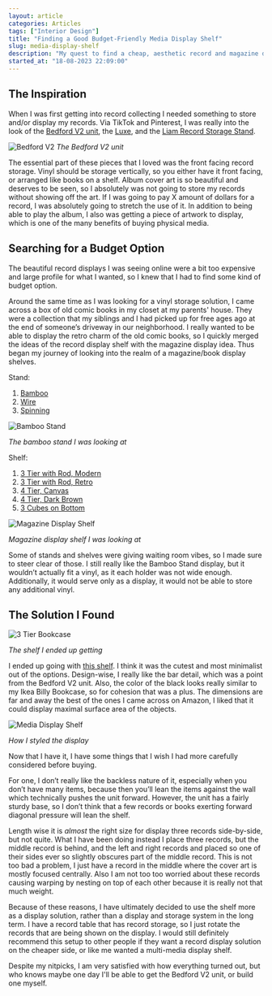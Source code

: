 ```yaml
---
layout: article
categories: Articles
tags: ["Interior Design"]
title: "Finding a Good Budget-Friendly Media Display Shelf"
slug: media-display-shelf
description: "My quest to find a cheap, aesthetic record and magazine display shelf."
started_at: "18-08-2023 22:09:00"
---
```


## The Inspiration
When I was first getting into record collecting I needed something to store and/or display my records. Via TikTok and Pinterest, I was really into the look of the [Bedford V2 unit](https://www.divider-records.com/products/bedford-v2-unit-vinyl-record-storage), the [Luxe](https://www.symbolaudio.com/shop/luxe), and the [Liam Record Storage Stand](https://www.target.com/p/liam-record-storage-stand-crosley/-/A-87726575). 

![Bedford V2](https://www.divider-records.com/cdn/shop/products/il_fullxfull.2637556759_b43m_1024x1024@2x.jpg?v=1622828826)
_The Bedford V2 unit_

The essential part of these pieces that I loved was the front facing record storage. Vinyl should be storage vertically, so you either have it front facing, or arranged like books on a shelf. Album cover art is so beautiful and deserves to be seen, so I absolutely was not going to store my records without showing off the art. If I was going to pay X amount of dollars for a record, I was absolutely going to stretch the use of it. In addition to being able to play the album, I also was getting a piece of artwork to display, which is one of the many benefits of buying physical media.

## Searching for a Budget Option
The beautiful record displays I was seeing online were a bit too expensive and large profile for what I wanted, so I knew that I had to find some kind of budget option. 

Around the same time as I was looking for a vinyl storage solution, I came across a box of old comic books in my closet at my parents' house. They were a collection that my siblings and I had picked up for free ages ago at the end of someone’s driveway in our neighborhood. I really wanted to be able to display the retro charm of the old comic books, so I quickly merged the ideas of the record display shelf with the magazine display idea. Thus began my journey of looking into the realm of a magazine/book display shelves.

Stand:
1. [Bamboo](https://www.amazon.com/dp/B0C3VLWFZC)
2. [Wire](https://www.amazon.com/Safco-Products-6461BL-Construction-Functionality/dp/B009YUXSOW)
3. [Spinning](https://www.amazon.com/Rotating-Organizer-Spinning-Multi-Pocket-Tradeshow/dp/B09FVCQDF8)

![Bamboo Stand](https://m.media-amazon.com/images/I/71H6pFDrOwL._AC_SX679_.jpg)

_The bamboo stand I was looking at_

Shelf:
1. [3 Tier with Rod, Modern](https://www.amazon.com/dp/B09WDQLYYP)
2. [3 Tier with Rod, Retro](https://www.amazon.com/dp/B0BXWVBLDY)
3. [4 Tier, Canvas](https://www.amazon.com/dp/B0833ZHJ85)
4. [4 Tier, Dark Brown](https://www.amazon.com/IRIS-USA-Pocket-Magazine-Light/dp/B07DP23ZMP)
5. [3 Cubes on Bottom](https://www.amazon.com/dp/B0BXSQQLLC)

![Magazine Display Shelf](https://m.media-amazon.com/images/I/91uo0Z+mvDL._AC_SY300_SX300_.jpg)

_Magazine display shelf I was looking at_

Some of stands and shelves were giving waiting room vibes, so I made sure to steer clear of those. I still really like the Bamboo Stand display, but it wouldn’t actually fit a vinyl, as it each holder was not wide enough. Additionally, it would serve only as a display, it would not be able to store any additional vinyl. 

## The Solution I Found

![3 Tier Bookcase](https://m.media-amazon.com/images/I/81RfH3YlJ4L.__AC_SX300_SY300_QL70_FMwebp_.jpg)

_The shelf I ended up getting_

I ended up going with [this shelf](https://www.amazon.com/dp/B09WDQLYYP). I think it was the cutest and most minimalist out of the options. Design-wise, I really like the bar detail, which was a point from the Bedford V2 unit. Also, the color of the black looks really similar to my Ikea Billy Bookcase, so for cohesion that was a plus. The dimensions are far and away the best of the ones I came across on Amazon, I liked that it could display maximal surface area of the objects.

![Media Display Shelf](https://res.cloudinary.com/dvqeiswvr/image/upload/v1692462385/media-display.jpg)

_How I styled the display_

Now that I have it, I have some things that I wish I had more carefully considered before buying. 

For one, I don’t really like the backless nature of it, especially when you don’t have many items, because then you’ll lean the items against the wall which technically pushes the unit forward. However, the unit has a fairly sturdy base, so I don’t think that a few records or books exerting forward diagonal pressure will lean the shelf. 

Length wise it is *almost* the right size for display three records side-by-side, but not quite. What I have been doing instead I place three records, but the middle record is behind, and the left and right records and placed so one of their sides ever so slightly obscures part of the middle record. This is not too bad a problem, I just have a record in the middle where the cover art is mostly focused centrally. Also I am not too too worried about these records causing warping by nesting on top of each other because it is really not that much weight. 

Because of these reasons, I have ultimately decided to use the shelf more as a display solution, rather than a display and storage system in the long term. I have a record table that has record storage, so I just rotate the records that are being shown on the display. I would still definitely recommend this setup to other people if they want a record display solution on the cheaper side, or like me wanted a multi-media display shelf.

Despite my nitpicks, I am very satisfied with how everything turned out, but who knows maybe one day I'll be able to get the Bedford V2 unit, or build one myself.